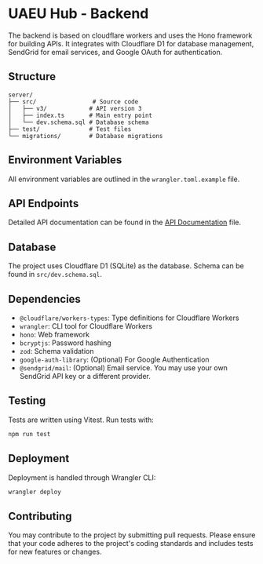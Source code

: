 # UAEU Hub - Backend

The backend is based on cloudflare workers and uses the Hono framework for building APIs. It integrates with Cloudflare D1 for database management, SendGrid for email services, and Google OAuth for authentication.

## Structure

```
server/
├── src/                # Source code
│   ├── v3/            # API version 3
│   ├── index.ts       # Main entry point
│   └── dev.schema.sql # Database schema
├── test/              # Test files
└── migrations/        # Database migrations
```

## Environment Variables

All environment variables are outlined in the `wrangler.toml.example` file.

## API Endpoints

Detailed API documentation can be found in the [API Documentation](./docs/api.md) file.

## Database

The project uses Cloudflare D1 (SQLite) as the database. Schema can be found in `src/dev.schema.sql`.

## Dependencies

- `@cloudflare/workers-types`: Type definitions for Cloudflare Workers
- `wrangler`: CLI tool for Cloudflare Workers
- `hono`: Web framework
- `bcryptjs`: Password hashing
- `zod`: Schema validation
- `google-auth-library`: (Optional) For Google Authentication
- `@sendgrid/mail`: (Optional) Email service. You may use your own SendGrid API key or a different provider.

## Testing

Tests are written using Vitest. Run tests with:

```bash
npm run test
```

## Deployment

Deployment is handled through Wrangler CLI:

```bash
wrangler deploy
```

## Contributing

You may contribute to the project by submitting pull requests. Please ensure that your code adheres to the project's coding standards and includes tests for new features or changes.
